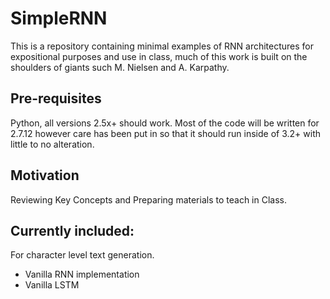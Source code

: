 # SimpleRNN

This is a repository containing minimal examples of RNN architectures for expositional purposes and use in class, much of this work is built on the shoulders of giants such M. Nielsen and A. Karpathy.

## Pre-requisites
Python, all versions 2.5x+ should work. Most of the code will be written for 2.7.12 however care has been put in so that it should run inside of 3.2+ with little to no alteration.

## Motivation
Reviewing Key Concepts and Preparing materials to teach in Class.

## Currently included:
For character level text generation.
- Vanilla RNN implementation
- Vanilla LSTM 
